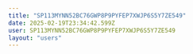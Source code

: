 ```yaml
---
title: "SP113MYNN52BC76GWP8P9PYFEP7XWJP6S5Y7ZE549"
date: 2025-02-19T23:34:42.599Z
user: SP113MYNN52BC76GWP8P9PYFEP7XWJP6S5Y7ZE549
layout: "users"
---
```

    